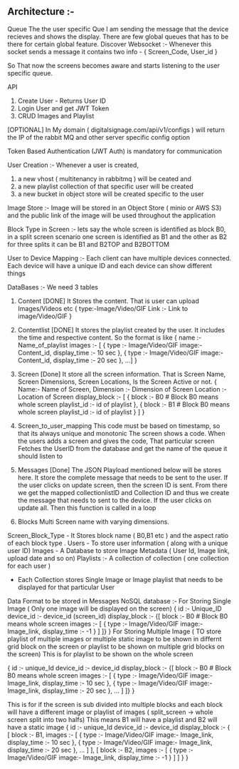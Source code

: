 ## Architecture :-

Queue
The the user specific Que I am sending the message that the device recieves and shows the display.
There are few global queues that has to be there for certain global feature.
Discover Websocket :- Whenever this socket sends a message it contains two info -
    {
        Screen_Code,
        User_id
    }

So That now the screens becomes aware and starts listening to the user specific queue.


API
1. Create User - Returns User ID
2. Login User and get JWT Token
3. CRUD Images and Playlist


[OPTIONAL]
In My domain ( digitalsignage.com/api/v1/configs ) will return the IP of the rabbit MQ and other server specific config option

Token Based Authentication (JWT Auth) is mandatory for communication

User Creation :-
Whenever a user is created, 
1. a new vhost ( multitenancy in rabbitmq ) will be ceated and 
2. a new playlist collection of that specific user will be created
3. a new bucket in object store will be created specific to the user


Image Store :-
Image will be stored in an Object Store ( minio or AWS S3) and the public link of the image will be used throughout the application

Block Type in Screen :-
lets say the whole screen is identified as block B0, in a split screen scenario one screen is identified as B1 and the other as B2 for three splits it can be B1 and B2TOP and B2BOTTOM

User to Device Mapping :-
Each client can have multiple devices connected. Each device will have a unique ID and each device can show different things

DataBases :-
We need 3 tables 
1. Content [DONE]
    It Stores the content. That is user can upload Images/Videos etc
    {
        type:-Image/Video/GIF
        Link :- Link to image/Video/GIF
    }
2. Contentlist [DONE]
    It stores the playlist created by the user. It includes the time and respective content.
    So the format is like 
    {
    name :- Name_of_playlist
    images :- [
        {
            type :- Image/Video/GIF
            image:- Content_id,
            display_time :- 10 sec
        },
        {
            type :- Image/Video/GIF
            image:- Content_id,
            display_time :- 20 sec
        },
        ...]
    }
3. Screen [Done]
    It store all the screen information. That is Screen Name, Screen Dimensions, Screen Locations, Is the Screen Active or not.
    {
        Name:- Name of Screen,
        Dimension :- Dimension of Screen
        Location :- Location of Screen
        display_block :- [
        {
            block :- B0 # Block B0 means whole screen
            playlist_id :- id of playlist
        },
        {
            block :- B1 # Block B0 means whole screen
            playlist_id :- id of playlist
        }
    ]
    }
4. Screen_to_user_mapping
    This code must be based on timestamp, so that its always unique and monotonic
    The screen shows a code. When the users adds a screen and gives the code, That particular screen Fetches the UserID from the database and get the name of the queue it should listen to 

5. Messages [Done]
    The JSON Playload mentioned below will be stores here. It store the complete message that needs to be sent to the user. If the user clicks on update screen, then the screen ID is sent. From there we get the mapped collectionlistID and Collection ID and thus we create the message that needs to sent to the device. 
    If the user clicks on update all. Then this function is called in a loop
6. Blocks
    Multi Screen name with varying dimensions.

Screen_Block_Type - It Stores block name ( B0,B1 etc ) and the aspect ratio of each block type .
Users - To store user information ( along with a unique user ID)
Images - A Database to store Image Metadata ( User Id, Image link, upload date and so on)
Playlists :- A collection of collection ( one collection for each user )
-   Each Collection stores Single Image or Image playlist that needs to be displayed for that particular User

Data Format to be stored in Messages NoSQL database :-
For Storing Single Image ( Only one image will be displayed on the screen)
{
    id :- Unique_ID
    device_id :- device_id (screen_id)
    display_block :- {[
    block :- B0 # Block B0 means whole screen
    images :- [
        {
            type :- Image/Video/GIF
            image:- Image_link,
            display_time :- -1
        }
    ]
    ]}
}
For Storing Multiple Image ( TO store playlist of multiple images or multiple static image to be shown in differnt grid block on the screen or playlist to be shown on multiple grid blocks on the screen)
This is for playlist to be shown on the whole screen

{
    id :- unique_Id
    device_id :- device_id
    display_block :- {[
    block :- B0 # Block B0 means whole screen
    images :- [
        {
            type :- Image/Video/GIF
            image:- Image_link,
            display_time :- 10 sec
        },
        {
            type :- Image/Video/GIF
            image:- Image_link,
            display_time :- 20 sec
        },
        ...
    ]
    ]}
}

This is for if the screen is sub divided into multiple blocks and each block will have a different image or playlist of images ( split_screen -> whole screen split into two halfs)
This means B1 will have a playlist and B2 will have a static image
{
    id :- unique_Id
    device_id :- device_id
    display_block :- {
    [
        block :- B1,
        images :- [
            {
                type :- Image/Video/GIF
                image:- Image_link,
                display_time :- 10 sec
            },
            {
                type :- Image/Video/GIF
                image:- Image_link,
                display_time :- 20 sec
            },
            ...
        ]
    ],
    [
        block :- B2,
        images :- [
            {
                type :- Image/Video/GIF
                image:- Image_link,
                display_time :- -1
            }
        ]
    ]
    }
}